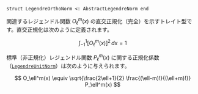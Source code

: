 ```
struct LegendreOrthoNorm <: AbstractLegendreNorm end
```

関連するレジェンドル関数 $O_\ell^m(x)$ の直交正規化（完全）を示すトレイト型です。直交正規化は次のように定義されます。

$$
    \int_{-1}^{1} \left[ O_\ell^m(x) \right]^2 \,dx = 1
$$

標準（非正規化）レジェンドル関数 $P_\ell^m(x)$ に関する正規化係数（[`LegendreUnitNorm`](@ref)）は次のように与えられます。

$$
    O_\ell^m(x) \equiv \sqrt{\frac{2\ell+1}{2} \frac{(\ell-m)!}{(\ell+m)!}} P_\ell^m(x)
$$
